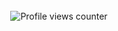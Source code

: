 <div align="center">
  <br />
  <img src="https://komarev.com/ghpvc/?username=fortyfiverise&color=grey&style=flat-square" alt="Profile views counter" />
</div>
